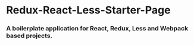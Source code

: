 # Redux-React-Less-Starter-Page
### A boilerplate application for React, Redux, Less and Webpack based projects. 

